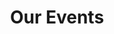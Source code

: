 ---
title: "Our Events"
draft: false
# page title background image
bg_image: "images/backgrounds/page-title.jpg"
# meta description
description : "Scheduled events by PPME Den Haag, along with date, location and other details."
---
